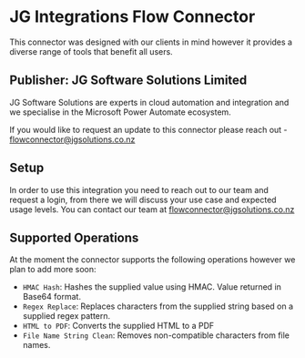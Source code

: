 # JG Integrations Flow Connector
This connector was designed with our clients in mind however it provides a diverse range of tools that benefit all users.

## Publisher: JG Software Solutions Limited
JG Software Solutions are experts in cloud automation and integration and we specialise in the Microsoft Power Automate ecosystem.

If you would like to request an update to this connector please reach out - [flowconnector@jgsolutions.co.nz](mailto:flowconnector@jgsolutions.co.nz?subject=Request%20new%20Feature)

## Setup
In order to use this integration you need to reach out to our team and request a login, from there we will discuss your use case and expected usage levels. You can contact our team at [flowconnector@jgsolutions.co.nz](mailto:flowconnector@jgsolutions.co.nz?subject=Request%20a%20Login)

## Supported Operations
At the moment the connector supports the following operations however we plan to add more soon:
* `HMAC Hash`: Hashes the supplied value using HMAC. Value returned in Base64 format.
* `Regex Replace`: Replaces characters from the supplied string based on a supplied regex pattern.
* `HTML to PDF`: Converts the supplied HTML to a PDF
* `File Name String Clean`: Removes non-compatible characters from file names.
